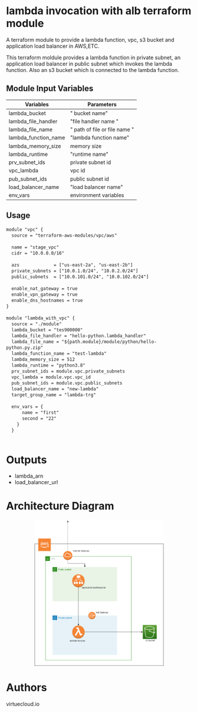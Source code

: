lambda invocation with alb terraform module
===========

A terraform module to provide a lambda function, vpc, s3 bucket and application load balancer in AWS,ETC.

This terraform moldule provides a lambda function in private subnet, an application load balancer in public subnet which invokes the lambda function. Also an s3 bucket which is connected to the lambda function. 

Module Input Variables
----------------------
  | Variables                 | Parameters |
| -------------                  | ------------- |
| lambda_bucket                  |" bucket name"|
| lambda_file_handler        | "file handler name "|
| lambda_file_name        | " path of file or file name "|
| lambda_function_name        | "lambda function name"|
| lambda_memory_size        | memory size|
| lambda_runtime        | "runtime name"|
| prv_subnet_ids        | private subnet id |
| vpc_lambda        | vpc id|
| pub_subnet_ids        | public subnet id|
| load_balancer_name        | "load balancer name"|
| env_vars |   environment variables |


Usage
-----

```hcl
module "vpc" {
  source = "terraform-aws-modules/vpc/aws"

  name = "stage_vpc"
  cidr = "10.0.0.0/16"

  azs             = ["us-east-2a", "us-east-2b"]
  private_subnets = ["10.0.1.0/24", "10.0.2.0/24"]
  public_subnets  = ["10.0.101.0/24", "10.0.102.0/24"]

  enable_nat_gateway = true
  enable_vpn_gateway = true
  enable_dns_hostnames = true
}

module "lambda_with_vpc" {
  source = "./module"
  lambda_bucket = "tes900000"
  lambda_file_handler = "hello-python.lambda_handler"
  lambda_file_name = "${path.module}/module/python/hello-python.py.zip"
  lambda_function_name = "test-lambda"
  lambda_memory_size = 512
  lambda_runtime = "python3.8"
  prv_subnet_ids = module.vpc.private_subnets
  vpc_lambda = module.vpc.vpc_id
  pub_subnet_ids = module.vpc.public_subnets
  load_balancer_name = "new-lambda"
  target_group_name = "lambda-trg"

  env_vars = {
      name = "first"
      second = "22"
    }
  }


```


Outputs
=======
- lambda_arn
- load_balancer_url

 Architecture Diagram
 =======


<p align="center">
  <img src="lambda_alb_vpc_s3.png" width="350" title="hover text">
  
</p>

Authors
=======

virtuecloud.io

